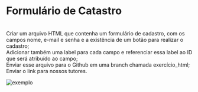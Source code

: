# Formulário de Catastro
<br />
Criar um arquivo HTML que contenha um formulário de cadastro, com os campos nome, e-mail e senha e a existência de um botão para realizar o cadastro;
<br />
Adicionar também uma label para cada campo e referenciar essa label ao ID que será atribuído ao campo;
<br />
Enviar esse arquivo para o Github em uma branch chamada exercício_html;
<br />
Enviar o link para nossos tutores.
<br />

![exemplo](https://github.com/msdohko/exercicio_html/assets/54387199/faef98db-e401-49a9-b70a-6c407d762d8c)
